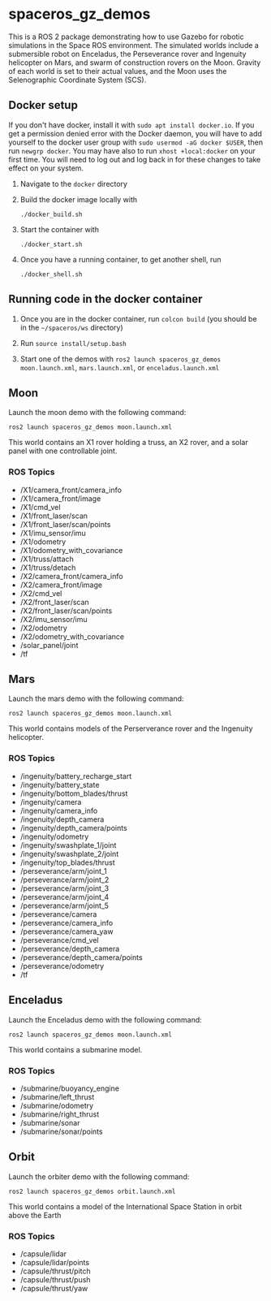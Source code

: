 # spaceros_gz_demos

This is a ROS 2 package demonstrating how to use Gazebo for robotic simulations in the Space ROS environment. The simulated worlds include a submersible robot on Enceladus, the Perseverance rover and Ingenuity helicopter on Mars, and swarm of construction rovers on the Moon. Gravity of each world is set to their actual values, and the Moon uses the Selenographic Coordinate System (SCS).

## Docker setup

If you don't have docker, install it with `sudo apt install docker.io`. If you get a permission denied error with the Docker daemon, you will have to add yourself to the docker user group with `sudo usermod -aG docker $USER`, then run `newgrp docker`. You may have also to run `xhost +local:docker` on your first time. You will need to log out and log back in for these changes to take effect on your system.

1. Navigate to the `docker` directory

2. Build the docker image locally with

    ```./docker_build.sh```

3. Start the container with

    ```./docker_start.sh```

4. Once you have a running container, to get another shell, run 

    ```./docker_shell.sh```

## Running code in the docker container
1. Once you are in the docker container, run `colcon build` (you should be in the `~/spaceros/ws` directory)

2. Run `source install/setup.bash`

3. Start one of the demos with `ros2 launch spaceros_gz_demos moon.launch.xml`, `mars.launch.xml`, or `enceladus.launch.xml`

## Moon
Launch the moon demo with the following command:

```ros2 launch spaceros_gz_demos moon.launch.xml```

This world contains an X1 rover holding a truss, an X2 rover, and a solar panel with one controllable joint.

### ROS Topics
* /X1/camera_front/camera_info
* /X1/camera_front/image
* /X1/cmd_vel
* /X1/front_laser/scan
* /X1/front_laser/scan/points
* /X1/imu_sensor/imu
* /X1/odometry
* /X1/odometry_with_covariance
* /X1/truss/attach
* /X1/truss/detach
* /X2/camera_front/camera_info
* /X2/camera_front/image
* /X2/cmd_vel
* /X2/front_laser/scan
* /X2/front_laser/scan/points
* /X2/imu_sensor/imu
* /X2/odometry
* /X2/odometry_with_covariance
* /solar_panel/joint
* /tf

## Mars
Launch the mars demo with the following command:

```ros2 launch spaceros_gz_demos moon.launch.xml```

This world contains models of the Perserverance rover and the Ingenuity helicopter.


### ROS Topics
* /ingenuity/battery_recharge_start
* /ingenuity/battery_state
* /ingenuity/bottom_blades/thrust
* /ingenuity/camera
* /ingenuity/camera_info
* /ingenuity/depth_camera
* /ingenuity/depth_camera/points
* /ingenuity/odometry
* /ingenuity/swashplate_1/joint
* /ingenuity/swashplate_2/joint
* /ingenuity/top_blades/thrust
* /perseverance/arm/joint_1
* /perseverance/arm/joint_2
* /perseverance/arm/joint_3
* /perseverance/arm/joint_4
* /perseverance/arm/joint_5
* /perseverance/camera
* /perseverance/camera_info
* /perseverance/camera_yaw
* /perseverance/cmd_vel
* /perseverance/depth_camera
* /perseverance/depth_camera/points
* /perseverance/odometry
* /tf


## Enceladus
Launch the Enceladus demo with the following command:

```ros2 launch spaceros_gz_demos moon.launch.xml```

This world contains a submarine model.

### ROS Topics
* /submarine/buoyancy_engine
* /submarine/left_thrust
* /submarine/odometry
* /submarine/right_thrust
* /submarine/sonar
* /submarine/sonar/points


## Orbit
Launch the orbiter demo with the following command:

```ros2 launch spaceros_gz_demos orbit.launch.xml```

This world contains a model of the International Space Station in orbit above the Earth

### ROS Topics
* /capsule/lidar
* /capsule/lidar/points
* /capsule/thrust/pitch
* /capsule/thrust/push
* /capsule/thrust/yaw
